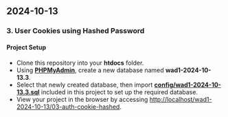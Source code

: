 ## 2024-10-13

### 3. User Cookies using Hashed Password

#### Project Setup
- Clone this repository into your **htdocs** folder.
- Using [**PHPMyAdmin**](http://localhost/phpmyadmin), create a new database named **wad1-2024-10-13.3**.
- Select that newly created database, then import [**config/wad1-2024-10-13.3.sql**](config/wad1-2024-10-13.3.sql) included in this project to set up the required database.
- View your project in the browser by accessing <http://localhost/wad1-2024-10-13/03-auth-cookie-hashed>.
